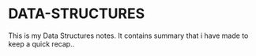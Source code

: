 # DATA-STRUCTURES
This is my Data Structures notes.
It contains summary that i have made to keep a quick recap..

